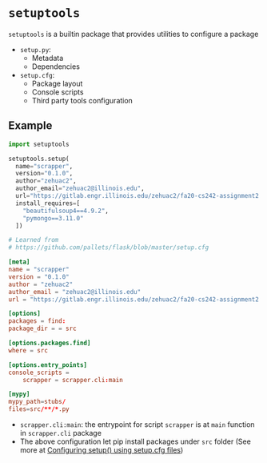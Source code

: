 # `setuptools`

`setuptools` is a builtin package that provides utilities to configure a package

- `setup.py`:
  - Metadata
  - Dependencies
- `setup.cfg`:
  - Package layout
  - Console scripts
  - Third party tools configuration

## Example

```py
import setuptools

setuptools.setup(
  name="scrapper",
  version="0.1.0",
  author="zehuac2",
  author_email="zehuac2@illinois.edu",
  url="https://gitlab.engr.illinois.edu/zehuac2/fa20-cs242-assignment2.git",
  install_requires=[
    "beautifulsoup4==4.9.2",
    "pymongo==3.11.0"
  ])
```

```toml
# Learned from
# https://github.com/pallets/flask/blob/master/setup.cfg

[meta]
name = "scrapper"
version = "0.1.0"
author = "zehuac2"
author_email = "zehuac2@illinois.edu"
url = "https://gitlab.engr.illinois.edu/zehuac2/fa20-cs242-assignment2.git"

[options]
packages = find:
package_dir = = src

[options.packages.find]
where = src

[options.entry_points]
console_scripts =
    scrapper = scrapper.cli:main

[mypy]
mypy_path=stubs/
files=src/**/*.py
```

- `scrapper.cli:main`: the entrypoint for script `scrapper` is at `main`
  function in `scrapper.cli` package
- The above configuration let pip install packages under `src` folder (See more
  at
  [Configuring setup() using setup.cfg files](https://setuptools.readthedocs.io/en/latest/userguide/declarative_config.html?highlight=package_dir#options))
